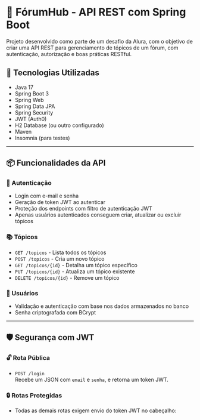 # 🧠 FórumHub - API REST com Spring Boot

Projeto desenvolvido como parte de um desafio da Alura, com o objetivo de criar uma API REST para gerenciamento de tópicos de um fórum, com autenticação, autorização e boas práticas RESTful.

## 🚀 Tecnologias Utilizadas

- Java 17
- Spring Boot 3
- Spring Web
- Spring Data JPA
- Spring Security
- JWT (Auth0)
- H2 Database (ou outro configurado)
- Maven
- Insomnia (para testes)

---

## 📦 Funcionalidades da API

### 🔐 Autenticação
- Login com e-mail e senha
- Geração de token JWT ao autenticar
- Proteção dos endpoints com filtro de autenticação JWT
- Apenas usuários autenticados conseguem criar, atualizar ou excluir tópicos

### 📚 Tópicos
- `GET /topicos` - Lista todos os tópicos
- `POST /topicos` - Cria um novo tópico
- `GET /topicos/{id}` - Detalha um tópico específico
- `PUT /topicos/{id}` - Atualiza um tópico existente
- `DELETE /topicos/{id}` - Remove um tópico

### 👤 Usuários
- Validação e autenticação com base nos dados armazenados no banco
- Senha criptografada com BCrypt

---

## 🛡️ Segurança com JWT

### 🔓 Rota Pública
- `POST /login`  
  Recebe um JSON com `email` e `senha`, e retorna um token JWT.

### 🔒 Rotas Protegidas
- Todas as demais rotas exigem envio do token JWT no cabeçalho:
